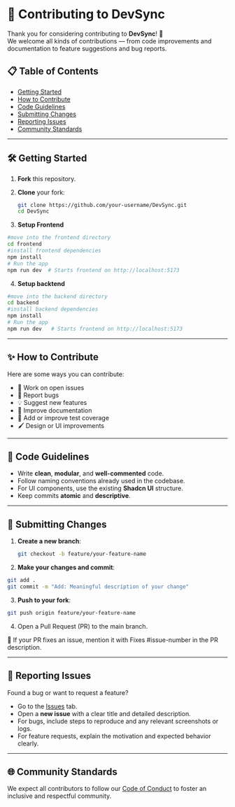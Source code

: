 # 🤝 Contributing to DevSync

Thank you for considering contributing to **DevSync**! 🎉  
We welcome all kinds of contributions — from code improvements and documentation to feature suggestions and bug reports.

## 📋 Table of Contents

- [Getting Started](#-Getting-Started)
- [How to Contribute](#-How-to-Contribute)
- [Code Guidelines](#-Code-Guidelines)
- [Submitting Changes](#-Submitting-Changes)
- [Reporting Issues](#-Reporting-Issues)
- [Community Standards](#-Community-Standards)

---

## 🛠 Getting Started

1. **Fork** this repository.
2. **Clone** your fork:

   ```bash
   git clone https://github.com/your-username/DevSync.git
   cd DevSync
3. **Setup Frontend**
```bash 
#move into the frontend directory
cd frontend
#install frontend dependencies
npm install
# Run the app
npm run dev  # Starts frontend on http://localhost:5173
```


4. **Setup backtend**
```bash 
#move into the backend directory
cd backend
#install backend dependencies
npm install
# Run the app
npm run dev   # Starts frontend on http://localhost:5173
```


---

## ✨ How to Contribute

Here are some ways you can contribute:

- 📂 Work on open issues
- 🐞 Report bugs
- 💡 Suggest new features
- 🧹 Improve documentation
- 🧪 Add or improve test coverage
- 🖌️ Design or UI improvements

---

## 🧭 Code Guidelines

- Write **clean**, **modular**, and **well-commented** code.
- Follow naming conventions already used in the codebase.
- For UI components, use the existing **Shadcn UI** structure.
- Keep commits **atomic** and **descriptive**.
---

## 🚀 Submitting Changes

1. **Create a new branch**:

   ```bash
   git checkout -b feature/your-feature-name

   ```

2. **Make your changes and commit**:

```bash
git add .
git commit -m "Add: Meaningful description of your change"
```
3. **Push to your fork**:

 ```bash
git push origin feature/your-feature-name
```
4. Open a Pull Request (PR) to the main branch.

💬 If your PR fixes an issue, mention it with Fixes #issue-number in the PR description.

---

## 🐛 Reporting Issues

Found a bug or want to request a feature?

- Go to the [Issues](../../issues) tab.
- Open a **new issue** with a clear title and detailed description.
- For bugs, include steps to reproduce and any relevant screenshots or logs.
- For feature requests, explain the motivation and expected behavior clearly.

---
## 🌐 Community Standards

We expect all contributors to follow our [Code of Conduct](./CODE_OF_CONDUCT.md) to foster an inclusive and respectful community.
